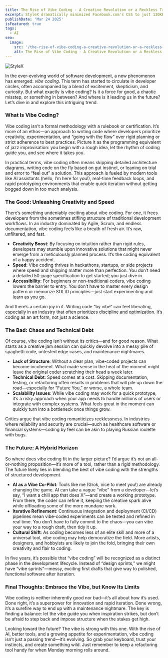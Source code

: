 ```yaml
---
title: The Rise of Vibe Coding - A Creative Revolution or a Reckless Trend?
excerpt: StyleX dramatically minimized Facebook.com's CSS to just 130KB initially, seamlessly covering all features without encountering loading order complexities. After three years of refinement, it has grown to 170KB, yet remains battle-tested and now available as an open-source solution. While Tailwind excels for small teams, StyleX shines in the realm of larger projects and multi-team collaborations, providing indispensable tooling for building comprehensive design systems across organizations. Meta's decision to open-source StyleX marks a significant step forward...
publishDate: 'Mar 24 2025'
isFeatured: true
tags:
  - AI
seo:
  image:
    src: '/the-rise-of-vibe-coding-a-creative-revolution-or-a-reckless-trend/the-rise-of-vibe-coding-a-creative-revolution-or-a-reckless-trend.webp'
    alt: The Rise of Vibe Coding - A Creative Revolution or a Reckless Trend?
---
```


![StyleX](/the-rise-of-vibe-coding-a-creative-revolution-or-a-reckless-trend/the-rise-of-vibe-coding-a-creative-revolution-or-a-reckless-trend.webp)

In the ever-evolving world of software development, a new phenomenon has emerged: _vibe coding_. This term has started to circulate in developer circles, often accompanied by a blend of excitement, skepticism, and curiosity. But what exactly is vibe coding? Is it a force for good, a chaotic misstep, or something in between? And where is it leading us in the future? Let’s dive in and explore this intriguing trend.

### What Is Vibe Coding?

Vibe coding isn't a formal methodology with a rulebook or certification. It’s more of an ethos—an approach to writing code where developers prioritize creativity, experimentation, and “going with the flow” over rigid planning or strict adherence to best practices. Picture it as the programming equivalent of jazz improvisation: you begin with a rough idea, let the rhythm of coding guide you, and see where it takes you.

In practical terms, vibe coding often means skipping detailed architecture diagrams, writing code on the fly based on gut instinct, or leaning on trial and error to “feel out” a solution. This approach is fueled by modern tools like AI assistants (hello, I’m here for you!), real-time feedback loops, and rapid prototyping environments that enable quick iteration without getting bogged down in too much analysis.

### The Good: Unleashing Creativity and Speed

There’s something undeniably exciting about vibe coding. For one, it frees developers from the sometimes stifling structure of traditional development workflows. In an industry dominated by Agile, Scrum, and endless documentation, vibe coding feels like a breath of fresh air. It’s raw, unfiltered, and fast.

- **Creativity Boost**: By focusing on intuition rather than rigid rules, developers may stumble upon innovative solutions that might never emerge from a meticulously planned process. It’s the coding equivalent of a happy accident.
- **Speed**: Vibe coding thrives in hackathons, startups, or side projects where speed and shipping matter more than perfection. You don’t need a detailed 50-page specification to get started; you just dive in.
- **Accessibility**: For beginners or non-traditional coders, vibe coding lowers the barrier to entry. You don’t have to master every design pattern or memorize SOLID principles—just start experimenting and learn as you go.

And there’s a certain joy in it. Writing code “by vibe” can feel liberating, especially in an industry that often prioritizes discipline and optimization. It’s coding as an art form, not just a science.

### The Bad: Chaos and Technical Debt

Of course, vibe coding isn’t without its critics—and for good reason. What starts as a creative jam session can quickly devolve into a messy pile of spaghetti code, untested edge cases, and maintenance nightmares.

- **Lack of Structure**: Without a clear plan, vibe-coded projects can become incoherent. What made sense in the heat of the moment might leave the original coder scratching their head a week later.
- **Technical Debt**: Speed comes at a cost. Skipping documentation, testing, or refactoring often results in problems that will pile up down the road—especially for “Future You,” or worse, a whole team.
- **Scalability Issues**: While vibe coding may work for a quick prototype, it’s a risky approach when your app needs to handle millions of users or integrate with complex systems. What feels great in the moment can quickly turn into a bottleneck once things grow.

Critics argue that vibe coding romanticizes recklessness. In industries where reliability and security are crucial—such as healthcare software or financial systems—coding by feel can be akin to playing Russian roulette with bugs.

### The Future: A Hybrid Horizon

So where does vibe coding fit in the larger picture? I’d argue it’s not an all-or-nothing proposition—it’s more of a tool, rather than a rigid methodology. The future likely lies in blending the best of vibe coding with the strengths of structured development.

- **AI as a Vibe Co-Pilot**: Tools like me (Grok, nice to meet you!) are already changing the game. AI can take a vague “vibe” from a developer—let’s say, “I want a chill app that does X”—and create a working prototype. From there, the coder can refine it, keeping the creative spark alive while offloading some of the more mundane work.
- **Iterative Refinement**: Continuous integration and deployment (CI/CD) pipelines mean vibe-coded experiments can be tested and refined in real time. You don’t have to fully commit to the chaos—you can vibe your way to a rough draft, then tidy it up.
- **Cultural Shift**: As coding becomes less of an elite skill and more of a universal tool, vibe coding may help democratize the field. More artists, designers, and hobbyists are likely to join the fold, bringing their own creativity and flair to coding.

In five years, it’s possible that “vibe coding” will be recognized as a distinct phase in the development lifecycle. Instead of “design sprints,” we might have “vibe sprints”—messy, exciting first drafts that give way to polished, functional software after iteration.

### Final Thoughts: Embrace the Vibe, but Know Its Limits

Vibe coding is neither inherently good nor bad—it’s all about how it’s used. Done right, it’s a superpower for innovation and rapid iteration. Done wrong, it’s a surefire way to end up with a maintenance nightmare. The key is finding a balance: let the vibe guide you when inspiration strikes, but don’t be afraid to step back and impose structure when the stakes get high.

Looking toward the future? The vibe is strong with this one. With the rise of AI, better tools, and a growing appetite for experimentation, vibe coding isn’t just a passing trend—it’s evolving. So grab your keyboard, trust your instincts, and create something wild. Just remember to keep a refactoring tool handy for when Monday morning rolls around.
